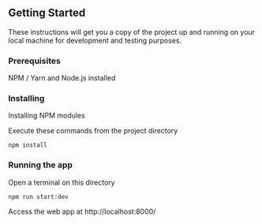 ## Getting Started

These instructions will get you a copy of the project up and running on your local machine for development and testing purposes.

### Prerequisites

NPM / Yarn and Node.js installed

### Installing

Installing NPM modules

Execute these commands from the project directory

```
npm install
```

### Running the app

Open a terminal on this directory

```
npm run start:dev
```

Access the web app at http://localhost:8000/

